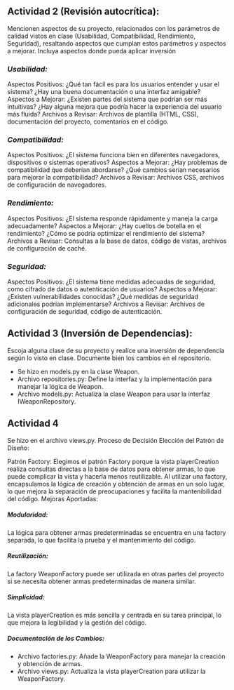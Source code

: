 ## Actividad 2 (Revisión autocrítica): 

Mencionen aspectos de su proyecto, relacionados con los 
parámetros de calidad vistos en clase (Usabilidad, Compatibilidad, Rendimiento, Seguridad), 
resaltando aspectos que cumplan estos parámetros y aspectos a mejorar. Incluya aspectos 
donde pueda aplicar inversión  

### *Usabilidad:*

Aspectos Positivos: ¿Qué tan fácil es para los usuarios entender y usar el sistema? ¿Hay una buena documentación o una interfaz amigable?
Aspectos a Mejorar: ¿Existen partes del sistema que podrían ser más intuitivas? ¿Hay alguna mejora que podría hacer la experiencia del usuario más fluida?
Archivos a Revisar: Archivos de plantilla (HTML, CSS), documentación del proyecto, comentarios en el código.


### *Compatibilidad:*

Aspectos Positivos: ¿El sistema funciona bien en diferentes navegadores, dispositivos o sistemas operativos?
Aspectos a Mejorar: ¿Hay problemas de compatibilidad que deberían abordarse? ¿Qué cambios serían necesarios para mejorar la compatibilidad?
Archivos a Revisar: Archivos CSS, archivos de configuración de navegadores.

### *Rendimiento:*

Aspectos Positivos: ¿El sistema responde rápidamente y maneja la carga adecuadamente?
Aspectos a Mejorar: ¿Hay cuellos de botella en el rendimiento? ¿Cómo se podría optimizar el rendimiento del sistema?
Archivos a Revisar: Consultas a la base de datos, código de vistas, archivos de configuración de caché.

### *Seguridad:*

Aspectos Positivos: ¿El sistema tiene medidas adecuadas de seguridad, como cifrado de datos o autenticación de usuarios?
Aspectos a Mejorar: ¿Existen vulnerabilidades conocidas? ¿Qué medidas de seguridad adicionales podrían implementarse?
Archivos a Revisar: Archivos de configuración de seguridad, código de autenticación.

## Actividad 3 (Inversión de Dependencias): 
Escoja alguna clase de su proyecto y realice una inversión de dependencia según lo visto en clase. Documente bien los cambios en el repositorio. 

* Se hizo en models.py en la clase Weapon. 
* Archivo repositories.py: Define la interfaz y la implementación para manejar la lógica de Weapon.
* Archivo models.py: Actualiza la clase Weapon para usar la interfaz IWeaponRepository.

## Actividad 4
Se hizo en el archivo views.py.
Proceso de Decisión
Elección del Patrón de Diseño:

Patrón Factory: Elegimos el patrón Factory porque la vista playerCreation realiza consultas directas a la base de datos para obtener armas, lo que puede complicar la vista y hacerla menos reutilizable. Al utilizar una factory, encapsulamos la lógica de creación y obtención de armas en un solo lugar, lo que mejora la separación de preocupaciones y facilita la mantenibilidad del código.
Mejoras Aportadas:

##### Modularidad: 
La lógica para obtener armas predeterminadas se encuentra en una factory separada, lo que facilita la prueba y el mantenimiento del código.

##### Reutilización: 
La factory WeaponFactory puede ser utilizada en otras partes del proyecto si se necesita obtener armas predeterminadas de manera similar.

##### Simplicidad: 
La vista playerCreation es más sencilla y centrada en su tarea principal, lo que mejora la legibilidad y la gestión del código.

##### Documentación de los Cambios:
* Archivo factories.py: Añade la WeaponFactory para manejar la creación y obtención de armas.
* Archivo views.py: Actualiza la vista playerCreation para utilizar la WeaponFactory.
